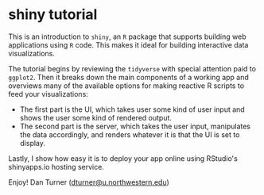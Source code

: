 # shiny tutorial

This is an introduction to `shiny`, an `R` package that supports building web applications using `R` code. This makes it ideal for building interactive data visualizations.

The tutorial begins by reviewing the `tidyverse` with special attention paid to `ggplot2`. Then it breaks down the main components of a working app and overviews many of the available options for making reactive R scripts to feed your visualizations:

* The first part is the UI, which takes user some kind of user input and shows the user some kind of rendered output.
* The second part is the server, which takes the user input, manipulates the data accordingly, and renders whatever it is that the UI is set to display.

Lastly, I show how easy it is to deploy your app online using RStudio's shinyapps.io hosting service.

Enjoy!
Dan Turner (dturner@u.northwestern.edu)

